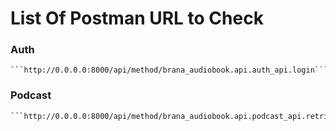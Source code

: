 # List Of Postman URL to Check

### Auth
    ```http://0.0.0.0:8000/api/method/brana_audiobook.api.auth_api.login```

### Podcast
    ```http://0.0.0.0:8000/api/method/brana_audiobook.api.podcast_api.retrieve_podcasts```